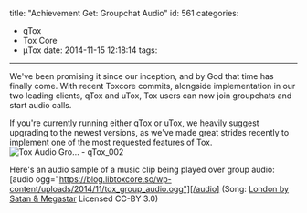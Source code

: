 title: "Achievement Get: Groupchat Audio"
id: 561
categories:
  - qTox
  - Tox Core
  - μTox
date: 2014-11-15 12:18:14
tags:
---

We've been promising it since our inception, and by God that time has finally come. With recent Toxcore commits, alongside implementation in our two leading clients, qTox and uTox, Tox users can now join groupchats and start audio calls. 

If you're currently running either qTox or uTox, we heavily suggest upgrading to the newest versions, as we've made great strides recently to implement one of the most requested features of Tox.
![Tox Audio Gro… - qTox_002]({{BASE_PATH}}/images/8938a9d3290338ce20892fbb200eee167f98ce94.png)

Here's an audio sample of a music clip being played over group audio:
[audio ogg="https://blog.libtoxcore.so/wp-content/uploads/2014/11/tox_group_audio.ogg"][/audio]
(Song: [London by Satan & Megastar](http://cathndadrecords.bandcamp.com/track/london) Licensed CC-BY 3.0)
